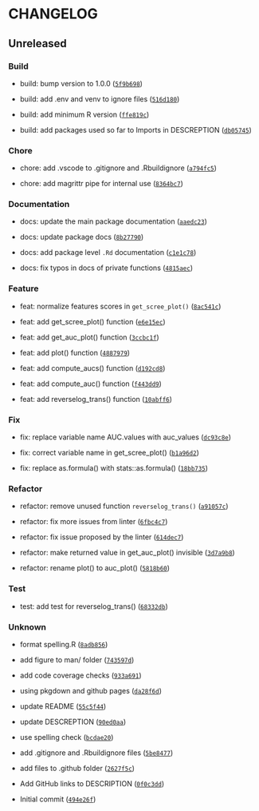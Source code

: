 # CHANGELOG


## Unreleased

### Build

* build: bump version to 1.0.0 ([`5f9b698`](https://github.com/Ahmad-Alsaleh/EvaluateFeatureSelection/commit/5f9b6986142ac3920b241d335902c01c293f1377))

* build: add .env and venv to ignore files ([`516d180`](https://github.com/Ahmad-Alsaleh/EvaluateFeatureSelection/commit/516d180ce343eb70a9030ca07f8fd5029bea8c8e))

* build: add minimum R version ([`ffe819c`](https://github.com/Ahmad-Alsaleh/EvaluateFeatureSelection/commit/ffe819cd96df1b9caf37e7e6d92e0d75fdf5755e))

* build: add packages used so far to Imports in DESCREPTION ([`db05745`](https://github.com/Ahmad-Alsaleh/EvaluateFeatureSelection/commit/db057457d13ad1f03e143cca4b8e429530f82469))

### Chore

* chore: add .vscode to .gitignore and .Rbuildignore ([`a794fc5`](https://github.com/Ahmad-Alsaleh/EvaluateFeatureSelection/commit/a794fc50421e777be2890874ff4f37a7849c2a01))

* chore: add magrittr pipe for internal use ([`8364bc7`](https://github.com/Ahmad-Alsaleh/EvaluateFeatureSelection/commit/8364bc7fcc39e7a6ffcc54273eed19ab67b68ce6))

### Documentation

* docs: update the main package documentation ([`aaedc23`](https://github.com/Ahmad-Alsaleh/EvaluateFeatureSelection/commit/aaedc236337de74dbaf285d963a572c7a242b8b6))

* docs: update package docs ([`8b27790`](https://github.com/Ahmad-Alsaleh/EvaluateFeatureSelection/commit/8b27790f9260b8b43d8c10cbe3e4baff2a4b6be5))

* docs: add package level `.Rd` documentation ([`c1e1c78`](https://github.com/Ahmad-Alsaleh/EvaluateFeatureSelection/commit/c1e1c78bf5b89e13578e57272188a71c5685f7ee))

* docs: fix typos in docs of private functions ([`4815aec`](https://github.com/Ahmad-Alsaleh/EvaluateFeatureSelection/commit/4815aecaec34a77e37e910f4ceac7a38e3262051))

### Feature

* feat: normalize features scores in `get_scree_plot()` ([`8ac541c`](https://github.com/Ahmad-Alsaleh/EvaluateFeatureSelection/commit/8ac541ce0882f35fedc2ed8ad87c54c1751db21c))

* feat: add get_scree_plot() function ([`e6e15ec`](https://github.com/Ahmad-Alsaleh/EvaluateFeatureSelection/commit/e6e15ec88b831d7711d85835c667e8942ad29bbe))

* feat: add get_auc_plot() function ([`3ccbc1f`](https://github.com/Ahmad-Alsaleh/EvaluateFeatureSelection/commit/3ccbc1fbbab90f82ec54e43f43f257f30db581e4))

* feat: add plot() function ([`4887979`](https://github.com/Ahmad-Alsaleh/EvaluateFeatureSelection/commit/4887979766d7e063a6010952c726c89bffd0fcde))

* feat: add compute_aucs() function ([`d192cd8`](https://github.com/Ahmad-Alsaleh/EvaluateFeatureSelection/commit/d192cd801a9a4dcb1fb380de8b5d02c30f726b40))

* feat: add compute_auc() function ([`f443dd9`](https://github.com/Ahmad-Alsaleh/EvaluateFeatureSelection/commit/f443dd9f8b40952dddbe224d7620e4de6eb8fbea))

* feat: add reverselog_trans() function ([`10abff6`](https://github.com/Ahmad-Alsaleh/EvaluateFeatureSelection/commit/10abff6aa4ef2f6c4559f82d8de2b2c680ab35d4))

### Fix

* fix: replace variable name AUC.values with auc_values ([`dc93c8e`](https://github.com/Ahmad-Alsaleh/EvaluateFeatureSelection/commit/dc93c8e3f868d914d2d0117db4e9f4ff497b31a4))

* fix: correct variable name in get_scree_plot() ([`b1a96d2`](https://github.com/Ahmad-Alsaleh/EvaluateFeatureSelection/commit/b1a96d2cf9e56fa21ee016ce0983576c44467449))

* fix: replace as.formula() with stats::as.formula() ([`18bb735`](https://github.com/Ahmad-Alsaleh/EvaluateFeatureSelection/commit/18bb735a19aedda2cd9a20051e04cd1cea01bf79))

### Refactor

* refactor: remove unused function `reverselog_trans()` ([`a91057c`](https://github.com/Ahmad-Alsaleh/EvaluateFeatureSelection/commit/a91057c84d879c4578ee2824f624a3ed0d79ec10))

* refactor: fix more issues from linter ([`6fbc4c7`](https://github.com/Ahmad-Alsaleh/EvaluateFeatureSelection/commit/6fbc4c7abf47b20b003876256dd81aca03a815e5))

* refactor: fix issue proposed by the linter ([`614dec7`](https://github.com/Ahmad-Alsaleh/EvaluateFeatureSelection/commit/614dec7e574eacef17aa2e5c1de021afa09b7782))

* refactor: make returned value in get_auc_plot() invisible ([`3d7a9b8`](https://github.com/Ahmad-Alsaleh/EvaluateFeatureSelection/commit/3d7a9b8bc533edabfc944ef41a61122cfb2e0e43))

* refactor: rename plot() to auc_plot() ([`5818b60`](https://github.com/Ahmad-Alsaleh/EvaluateFeatureSelection/commit/5818b602cec5f3d538cea3afa3621097365e6890))

### Test

* test: add test for reverselog_trans() ([`68332db`](https://github.com/Ahmad-Alsaleh/EvaluateFeatureSelection/commit/68332db6bb25bfa9d8ab5b306d971c4803b17dcd))

### Unknown

* format spelling.R ([`8adb856`](https://github.com/Ahmad-Alsaleh/EvaluateFeatureSelection/commit/8adb856b57cd8394cd87bd30de0d673c5284202c))

* add figure to man/ folder ([`743597d`](https://github.com/Ahmad-Alsaleh/EvaluateFeatureSelection/commit/743597db07e86972ac73a5a778f062c9f5bf12a4))

* add code coverage checks ([`933a691`](https://github.com/Ahmad-Alsaleh/EvaluateFeatureSelection/commit/933a691dd1b233b23f457b29d129b669654ebe37))

* using pkgdown and github pages ([`da28f6d`](https://github.com/Ahmad-Alsaleh/EvaluateFeatureSelection/commit/da28f6d64692d96ca6900df840c6e3b383f19bf6))

* update README ([`55c5f44`](https://github.com/Ahmad-Alsaleh/EvaluateFeatureSelection/commit/55c5f449c2874867b93df1a352b371b30458b417))

* update DESCREPTION ([`90ed0aa`](https://github.com/Ahmad-Alsaleh/EvaluateFeatureSelection/commit/90ed0aa55efe4ced59e35d07b096c1909bc89177))

* use spelling check ([`bcdae20`](https://github.com/Ahmad-Alsaleh/EvaluateFeatureSelection/commit/bcdae20b3108ff9ab5ecd76c74f352c4fded1d95))

* add .gitignore and .Rbuildignore files ([`5be8477`](https://github.com/Ahmad-Alsaleh/EvaluateFeatureSelection/commit/5be8477f22c20889c61114129057bf205315a982))

* add files to .github folder ([`2627f5c`](https://github.com/Ahmad-Alsaleh/EvaluateFeatureSelection/commit/2627f5cdcffda7e24ca91a3eef79c92bcc8e05a2))

* Add GitHub links to DESCRIPTION ([`0f0c3dd`](https://github.com/Ahmad-Alsaleh/EvaluateFeatureSelection/commit/0f0c3dd7776681878b0a48e96ab35a875911350e))

* Initial commit ([`494e26f`](https://github.com/Ahmad-Alsaleh/EvaluateFeatureSelection/commit/494e26f0e7df98ae1a9f557f7b445b2369ff8a98))

